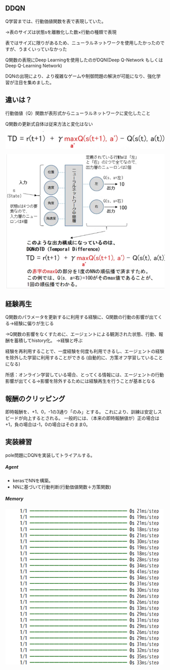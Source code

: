 ## DDQN

Q学習までは、行動価値関数を表で表現していた。

→表のサイズは状態sを離散化した数×行動の種類で表現

表ではサイズに限りがあるため、ニューラルネットワークを使用したかったのですが、うまくいっていなかった

Q関数の表現にDeep Learningを使用したのがDQN(Deep Q-Network もしくは Deep Q-Learning Network)

DQNの出現により、より複雑なゲームや制御問題の解決が可能になり、強化学習が注目を集めました。

## 違いは？

行動価値（Q）関数が表形式からニューラルネットワークに変化したこと

Q関数の更新式自体は従来方法と変化はない

![alt text](image/5_deep-Q-Learning/1.png)

![alt text](image/5_deep-Q-Learning/2.png)

## 経験再生

Q関数のパラメータを更新するに利用する経験に、Q関数の行動の影響が出てくる→経験に偏りが生じる

→Q関数の影響をなくすために、エージェントによる観測された状態、行動、報酬を蓄積してhistory化。
→経験と呼ぶ

経験を再利用することで、一度経験を何度も利用できるし、エージェントの経験を除外した学習に利用することができる
(自動的に、方策オフ学習していることになる)

所感：オンライン学習している場合、とってくる情報には、エージェントの行動影響が出てくる→影響を除外するためには経験再生を行うことが基本となる

## 報酬のクリッピング

即時報酬を、+1、0，-1の3通り「のみ」とする。
これにより、訓練は安定しスピードが向上するとされる。
一般的には、（本来の即時報酬値が）正の場合は+1，負の場合は-1，0の場合はそのまま0。




## 実装練習

pole問題にDQNを実装してトライアルする。


##### Agent

* kerasでNNを構築。
* NNに基づいて行動判断(行動価値関数＋方策関数)


##### Memory




![1733646739136](image/5_deep-Q-Learning/1733646739136.png)
